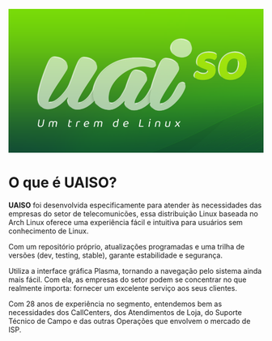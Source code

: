 ![](https://github.com/UaiSO21/.github/blob/main/uai-so-github.png)

# O que é UAISO?

**UAISO** foi desenvolvida especificamente para atender às necessidades das empresas do setor de telecomunicões, essa distribuição Linux baseada no Arch Linux oferece uma experiência fácil e intuitiva para usuários sem conhecimento de Linux.

Com um repositório próprio, atualizações programadas e uma trilha de versões (dev, testing, stable), garante estabilidade e segurança. 

Utiliza a interface gráfica Plasma, tornando a navegação pelo sistema ainda mais fácil. Com ela, as empresas do setor podem se concentrar no que realmente importa: fornecer um excelente serviço aos seus clientes.

Com 28 anos de experiência no segmento, entendemos bem as necessidades dos CallCenters, dos Atendimentos de Loja, do Suporte Técnico de Campo e das outras Operações que envolvem o mercado de ISP.

